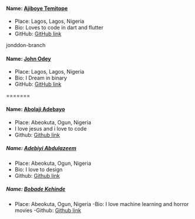 #### Name: [Ajiboye Temitope](https://github.com/tayormi)
- Place: Lagos, Lagos, Nigeria
- Bio: Loves to code in dart and flutter
- GitHub: [GitHub link](https://github.com/tayormi)

jonddon-branch
#### Name: [John Odey](https://github.com/jonddon)
- Place: Lagos, Lagos, Nigeria
- Bio: I Dream in binary
- GitHub: [GitHub link](https://github.com/jonddon)

=======
#### Name: [Abolaji Adebayo](https://seunbayo.github.io)
- Place: Abeokuta, Ogun, Nigeria
- I love jesus and i love to code
- Github: [Github link](https://github.com/seunbayo)

##### Name: [Adebiyi Abdulazeem](https://abdulazeemEMNT.github.com)
- Place: Abeokuta, Ogun, Nigeria
- Bio: I love to design
- Github: [Github link](https://github.com/abdulazeemEMNT)

##### Name: [Bobade Kehinde](https://github.com/BobadeKenny)
- Place: Abeokuta, Ogun, Nigeria
-Bio: I love machine learning and horror movies
-Github: [Github link](https://github.com/BobadeKenny)


